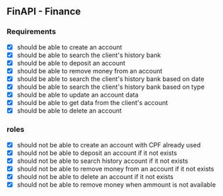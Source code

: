 ## FinAPI - Finance

### Requirements
- [x] should be able to create an account
- [x] should be able to search the client's history bank
- [x] should be able to deposit an account
- [x] should be able to remove money from an account
- [x] should be able to search the client's history bank based on date
- [x] should be able to search the client's history bank based on type
- [x] should be able to update an account data
- [x] should be able to get data from the client's account
- [x] should be able to delete an account

### roles
- [x] should not be able to create an account with CPF already used
- [x] should not be able to deposit an account if it not exists
- [x] should not be able to search history account if it not exists
- [x] should not be able to remove money from an account if it not exists
- [x] should not be able to delete an account if it not exists
- [x] should not be able to remove money when ammount is not available